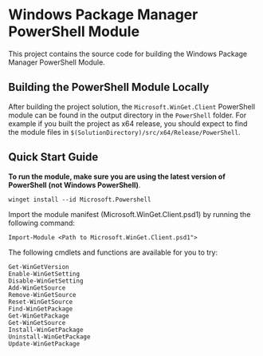 ﻿# Windows Package Manager PowerShell Module

This project contains the source code for building the Windows Package Manager PowerShell Module.

## Building the PowerShell Module Locally

After building the project solution, the `Microsoft.WinGet.Client` PowerShell module can be found in the output directory in the `PowerShell` folder. For example if you built the project as x64 release, you should expect to find the module files in `$(SolutionDirectory)/src/x64/Release/PowerShell`.

## Quick Start Guide

**To run the module, make sure you are using the latest version of PowerShell (not Windows PowerShell)**. 

```
winget install --id Microsoft.Powershell
```

Import the module manifest (Microsoft.WinGet.Client.psd1) by running the following command:

```
Import-Module <Path to Microsoft.WinGet.Client.psd1">
```

The following cmdlets and functions are available for you to try:

    Get-WinGetVersion
    Enable-WinGetSetting
    Disable-WinGetSetting
    Add-WinGetSource
    Remove-WinGetSource
    Reset-WinGetSource
    Find-WinGetPackage
    Get-WinGetPackage
    Get-WinGetSource
    Install-WinGetPackage
    Uninstall-WinGetPackage
    Update-WinGetPackage